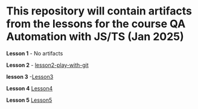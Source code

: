# This repository will contain artifacts from the lessons for the course QA Automation with JS/TS (Jan 2025)

**Lesson 1** - No artifacts

**Lesson 2** - [lesson2-play-with-git](./lesson2-play-with-git)

**lesson 3** -[Lesson3](./QA-automation-course/lesson3/)

**Lesson 4** [Lesson4](./QA-automation-course/lesson4/)

**Lesson 5** [Lesson5](./QA-automation-course/lesson5/)